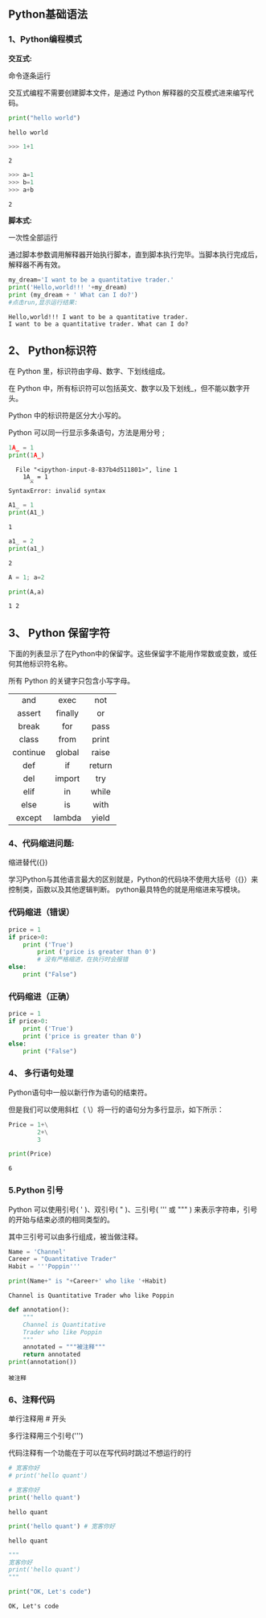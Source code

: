 
## Python基础语法

### 1、Python编程模式
**交互式:**

命令逐条运行

交互式编程不需要创建脚本文件，是通过 Python 解释器的交互模式进来编写代码。


```python
print("hello world")
```

    hello world
    


```python
>>> 1+1
```




    2




```python
>>> a=1
>>> b=1
>>> a+b
```




    2



**脚本式:**

一次性全部运行

通过脚本参数调用解释器开始执行脚本，直到脚本执行完毕。当脚本执行完成后，解释器不再有效。


```python
my_dream='I want to be a quantitative trader.'
print('Hello,world!!! '+my_dream)
print (my_dream + ' What can I do?')
#点击run,显示运行结果:
```

    Hello,world!!! I want to be a quantitative trader.
    I want to be a quantitative trader. What can I do?
    

## 2、 Python标识符

在 Python 里，标识符由字母、数字、下划线组成。

在 Python 中，所有标识符可以包括英文、数字以及下划线_，但不能以数字开头。

Python 中的标识符是区分大小写的。

Python 可以同一行显示多条语句，方法是用分号 ;


```python
1A_ = 1
print(1A_)
```


      File "<ipython-input-8-837b4d511801>", line 1
        1A_ = 1
          ^
    SyntaxError: invalid syntax
    



```python
A1_ = 1
print(A1_)
```

    1
    


```python
a1_ = 2
print(a1_)
```

    2
    


```python
A = 1; a=2
```


```python
print(A,a)
```

    1 2
    

## 3、 Python 保留字符
下面的列表显示了在Python中的保留字。这些保留字不能用作常数或变数，或任何其他标识符名称。

所有 Python 的关键字只包含小写字母。

||||
|:-----:|:-----:|:-----:|
|and|exec|not|
|assert|finally|or|
|break|for|pass|
|class|from|print|
|continue|global|raise|
|def|if|return|
|del|import|try|
|elif|in|while|
|else|is|with|
|except|lambda|yield|

### 4、代码缩进问题:

缩进替代({})

学习Python与其他语言最大的区别就是，Python的代码块不使用大括号（{}）来控制类，函数以及其他逻辑判断。 
python最具特色的就是用缩进来写模块。

### 代码缩进（错误）


```python
price = 1
if price>0:
    print ('True')
        print ('price is greater than 0')
        # 没有严格缩进，在执行时会报错
else:
    print ("False")
```

### 代码缩进（正确）


```python
price = 1
if price>0:
    print ('True')
    print ('price is greater than 0')
else:
    print ("False")
```

### 4、 多行语句处理
Python语句中一般以新行作为语句的结束符。

但是我们可以使用斜杠（ \）将一行的语句分为多行显示，如下所示：


```python
Price = 1+\
        2+\
        3
```


```python
print(Price)
```

    6
    

### 5.Python 引号
Python 可以使用引号( ' )、双引号( " )、三引号( ''' 或 """ ) 来表示字符串，引号的开始与结束必须的相同类型的。

其中三引号可以由多行组成，被当做注释。 


```python
Name = 'Channel'
Career = "Quantitative Trader"
Habit = '''Poppin'''

print(Name+" is "+Career+' who like '+Habit)
```

    Channel is Quantitative Trader who like Poppin
    


```python
def annotation():
    """
    Channel is Quantitative 
    Trader who like Poppin
    """
    annotated = """被注释"""
    return annotated
print(annotation())
```

    被注释
    

### 6、注释代码

单行注释用 # 开头

多行注释用三个引号(''')

代码注释有一个功能在于可以在写代码时跳过不想运行的行


```python
# 宽客你好
# print('hello quant')
```


```python
# 宽客你好
print('hello quant')
```

    hello quant
    


```python
print('hello quant') # 宽客你好
```

    hello quant
    


```python
"""
宽客你好
print('hello quant')
"""

print("OK, Let's code")
```

    OK, Let's code
    
